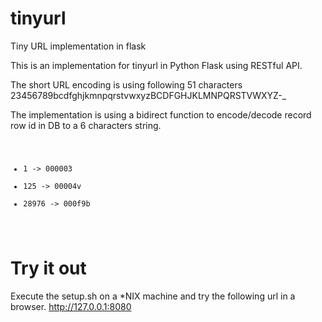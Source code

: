 # tinyurl
Tiny URL implementation in flask

This is an implementation for tinyurl in Python Flask using RESTful API.

The short URL encoding is using following 51 characters
23456789bcdfghjkmnpqrstvwxyzBCDFGHJKLMNPQRSTVWXYZ-_

The implementation is using a bidirect function to encode/decode record row id in DB to a 6 characters string.
<code>
* 1      -> 000003
* 125    -> 00004v
* 28976  -> 000f9b
</code>

# Try it out

Execute the setup.sh on a *NIX machine and try the following url in a browser.
http://127.0.0.1:8080
